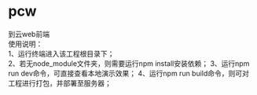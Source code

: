 # pcw  
到云web前端  
使用说明：  
    1、运行终端进入该工程根目录下；  
    2、若无node_module文件夹，则需要运行npm install安装依赖；
    3、运行npm run dev命令，可直接查看本地演示效果； 
    4、运行npm run build命令，则可对工程进行打包，并部署至服务器；
